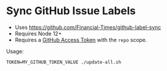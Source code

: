 # Sync GitHub Issue Labels

* Uses https://github.com/Financial-Times/github-label-sync
* Requires Node 12+
* Requires a [GitHub Access Token](https://github.com/settings/tokens) with the `repo` scope.

Usage:

```
TOKEN=MY_GITHUB_TOKEN_VALUE ./update-all.sh
```